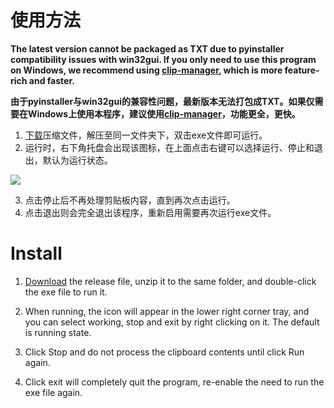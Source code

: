 # 使用方法

**The latest version cannot be packaged as TXT due to pyinstaller compatibility issues with win32gui. If you only need to use this program on Windows, we recommend using [clip-manager](https://github.com/GOUKOU007/clip_manager), which is more feature-rich and faster.**

**由于pyinstaller与win32gui的兼容性问题，最新版本无法打包成TXT。如果仅需要在Windows上使用本程序，建议使用[clip-manager](https://github.com/GOUKOU007/clip_manager)，功能更全，更快。**

1. [下载](https://github.com/GOUKOU007/clipboard-manager/releases/download/v1.0.0/clip_manager.zip)压缩文件，解压至同一文件夹下，双击exe文件即可运行。
2. 运行时，右下角托盘会出现该图标，在上面点击右键可以选择运行、停止和退出，默认为运行状态。

![](https://raw.githubusercontent.com/GOUKOU007/clipboard-manager/master/logo.ico)

3. 点击停止后不再处理剪贴板内容，直到再次点击运行。
4. 点击退出则会完全退出该程序，重新启用需要再次运行exe文件。

# Install

1. [Download](https://github.com/GOUKOU007/clipboard-manager/releases/download/v1.0.0/clip_manager.zip) the release file, unzip it to the same folder, and double-click the exe file to run it.

2. When running, the icon will appear in the lower right corner tray, and you can select working, stop and exit by right clicking on it. The default is running state.

3. Click Stop and do not process the clipboard contents until click Run again.

4. Click exit will completely quit the program, re-enable the need to run the exe file again.

